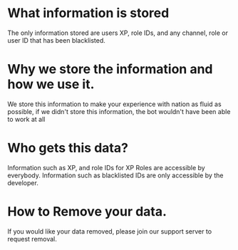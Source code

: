# What information is stored
The only information stored are users XP, role IDs, and any channel, role or user ID that has been blacklisted.
# Why we store the information and how we use it.
We store this information to make your experience with nation as fluid as possible, if we didn't store this information, the bot wouldn't have been able to work at all
# Who gets this data?
Information such as XP, and role IDs for XP Roles are accessible by everybody. Information such as blacklisted IDs are only accessible by the developer.
# How to Remove your data.
If you would like your data removed, please join our support server to request removal.
